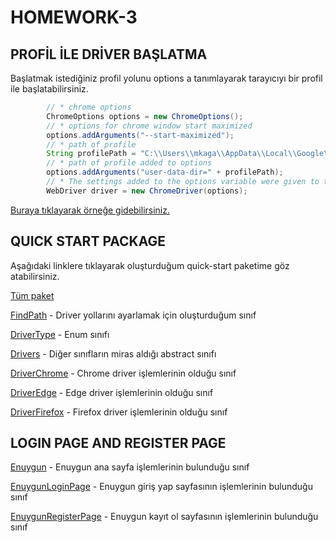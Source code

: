 # HOMEWORK-3

## PROFİL İLE DRİVER BAŞLATMA

Başlatmak istediğiniz profil yolunu options a tanımlayarak tarayıcıyı bir profil ile başlatabilirsiniz.

```JAVA
        // * chrome options
        ChromeOptions options = new ChromeOptions();
        // * options for chrome window start maximized
        options.addArguments("--start-maximized");
        // * path of profile
        String profilePath = "C:\\Users\\mkaga\\AppData\\Local\\Google\\Chrome\\User Data";
        // * path of profile added to options
        options.addArguments("user-data-dir=" + profilePath);
        // * The settings added to the options variable were given to the driver when defining the driver.
        WebDriver driver = new ChromeDriver(options);
```

[Buraya tıklayarak örneğe gidebilirsiniz.](https://github.com/enuygun-test-automation-bootcamp/homework3-mkaganm/blob/main/src/main/java/org/example/OpenWithProfile.java)

## QUICK START PACKAGE

Aşağıdaki linklere tıklayarak oluşturduğum quick-start paketime göz atabilirsiniz.

[Tüm paket](https://github.com/enuygun-test-automation-bootcamp/homework3-mkaganm/tree/main/src/main/java/MKaganM)

[FindPath](https://github.com/enuygun-test-automation-bootcamp/homework3-mkaganm/blob/main/src/main/java/MKaganM/FindPath.java) - Driver yollarını ayarlamak için oluşturduğum sınıf

[DriverType](https://github.com/enuygun-test-automation-bootcamp/homework3-mkaganm/blob/main/src/main/java/MKaganM/DriverType.java) - Enum sınıfı

[Drivers](https://github.com/enuygun-test-automation-bootcamp/homework3-mkaganm/blob/main/src/main/java/MKaganM/Drivers.java) - Diğer sınıfların miras aldığı abstract sınıfı

[DriverChrome](https://github.com/enuygun-test-automation-bootcamp/homework3-mkaganm/blob/main/src/main/java/MKaganM/DriverChrome.java) - Chrome driver işlemlerinin olduğu sınıf

[DriverEdge](https://github.com/enuygun-test-automation-bootcamp/homework3-mkaganm/blob/main/src/main/java/MKaganM/DriverEdge.java) - Edge driver işlemlerinin olduğu sınıf

[DriverFirefox](https://github.com/enuygun-test-automation-bootcamp/homework3-mkaganm/blob/main/src/main/java/MKaganM/DriverType.java) - Firefox driver işlemlerinin olduğu sınıf

## LOGIN PAGE AND REGISTER PAGE

[Enuygun](https://github.com/enuygun-test-automation-bootcamp/homework3-mkaganm/blob/main/src/main/java/org/example/Enuygun.java) - Enuygun ana sayfa işlemlerinin bulunduğu sınıf

[EnuygunLoginPage](https://github.com/enuygun-test-automation-bootcamp/homework3-mkaganm/blob/main/src/main/java/org/example/EnuygunLoginPage.java) - Enuygun giriş yap sayfasının işlemlerinin bulunduğu sınıf

[EnuygunRegisterPage](https://github.com/enuygun-test-automation-bootcamp/homework3-mkaganm/blob/main/src/main/java/org/example/EnuygunRegisterPage.java) - Enuygun kayıt ol sayfasının işlemlerinin bulunduğu sınıf

